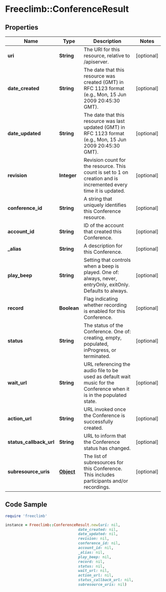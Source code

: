 # Freeclimb::ConferenceResult

## Properties

Name | Type | Description | Notes
------------ | ------------- | ------------- | -------------
**uri** | **String** | The URI for this resource, relative to /apiserver. | [optional] 
**date_created** | **String** | The date that this resource was created (GMT) in RFC 1123 format (e.g., Mon, 15 Jun 2009 20:45:30 GMT). | [optional] 
**date_updated** | **String** | The date that this resource was last updated (GMT) in RFC 1123 format (e.g., Mon, 15 Jun 2009 20:45:30 GMT). | [optional] 
**revision** | **Integer** | Revision count for the resource. This count is set to 1 on creation and is incremented every time it is updated. | [optional] 
**conference_id** | **String** | A string that uniquely identifies this Conference resource. | [optional] 
**account_id** | **String** | ID of the account that created this Conference. | [optional] 
**_alias** | **String** | A description for this Conference. | [optional] 
**play_beep** | **String** | Setting that controls when a beep is played. One of: always, never, entryOnly, exitOnly. Defaults to always. | [optional] 
**record** | **Boolean** | Flag indicating whether recording is enabled for this Conference. | [optional] 
**status** | **String** | The status of the Conference. One of: creating, empty, populated, inProgress, or terminated. | [optional] 
**wait_url** | **String** | URL referencing the audio file to be used as default wait music for the Conference when it is in the populated state. | [optional] 
**action_url** | **String** | URL invoked once the Conference is successfully created. | [optional] 
**status_callback_url** | **String** | URL to inform that the Conference status has changed. | [optional] 
**subresource_uris** | [**Object**](.md) | The list of subresources for this Conference. This includes participants and/or recordings. | [optional] 

## Code Sample

```ruby
require 'freeclimb'

instance = Freeclimb::ConferenceResult.new(uri: nil,
                                 date_created: nil,
                                 date_updated: nil,
                                 revision: nil,
                                 conference_id: nil,
                                 account_id: nil,
                                 _alias: nil,
                                 play_beep: nil,
                                 record: nil,
                                 status: nil,
                                 wait_url: nil,
                                 action_url: nil,
                                 status_callback_url: nil,
                                 subresource_uris: nil)
```



